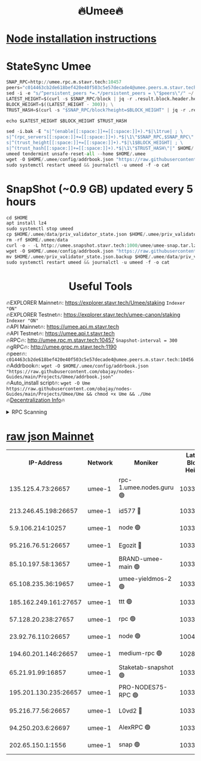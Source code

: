 <h1 align="center"> 🔥Umee🔥</h1>


[Node installation instructions](https://github.com/obajay/nodes-Guides/tree/main/Projects/Umee)
=
# StateSync Umee
```python
SNAP_RPC=http://umee.rpc.m.stavr.tech:10457
peers="c014463cb2de618bef420e40f503c5e57decade4@umee.peers.m.stavr.tech:10456"
sed -i -e "s/^persistent_peers *=.*/persistent_peers = \"$peers\"/" ~/.umee/config/config.toml
LATEST_HEIGHT=$(curl -s $SNAP_RPC/block | jq -r .result.block.header.height); \
BLOCK_HEIGHT=$((LATEST_HEIGHT - 300)); \
TRUST_HASH=$(curl -s "$SNAP_RPC/block?height=$BLOCK_HEIGHT" | jq -r .result.block_id.hash)

echo $LATEST_HEIGHT $BLOCK_HEIGHT $TRUST_HASH

sed -i.bak -E "s|^(enable[[:space:]]+=[[:space:]]+).*$|\1true| ; \
s|^(rpc_servers[[:space:]]+=[[:space:]]+).*$|\1\"$SNAP_RPC,$SNAP_RPC\"| ; \
s|^(trust_height[[:space:]]+=[[:space:]]+).*$|\1$BLOCK_HEIGHT| ; \
s|^(trust_hash[[:space:]]+=[[:space:]]+).*$|\1\"$TRUST_HASH\"|" $HOME/.umee/config/config.toml
umeed tendermint unsafe-reset-all --home $HOME/.umee
wget -O $HOME/.umee/config/addrbook.json "https://raw.githubusercontent.com/obajay/nodes-Guides/main/Projects/Umee/addrbook.json"
sudo systemctl restart umeed && journalctl -u umeed -f -o cat
```
# SnapShot (~0.9 GB) updated every 5 hours
```python
cd $HOME
apt install lz4
sudo systemctl stop umeed
cp $HOME/.umee/data/priv_validator_state.json $HOME/.umee/priv_validator_state.json.backup
rm -rf $HOME/.umee/data
curl -o - -L http://umee.snapshot.stavr.tech:1000/umee/umee-snap.tar.lz4 | lz4 -c -d - | tar -x -C $HOME/.umee --strip-components 2
wget -O $HOME/.umee/config/addrbook.json "https://raw.githubusercontent.com/obajay/nodes-Guides/main/Projects/Umee/addrbook.json"
mv $HOME/.umee/priv_validator_state.json.backup $HOME/.umee/data/priv_validator_state.json
sudo systemctl restart umeed && journalctl -u umeed -f -o cat
```
 <h1 align="center"> Useful Tools</h1>

🔥EXPLORER Mainnet🔥:      https://explorer.stavr.tech/Umee/staking             `Indexer "ON"` \
🔥EXPLORER Testnet🔥:        https://explorer.stavr.tech/umee-canon/staking      `Indexer "ON"` \
🔥API Mainnet🔥:                   https://umee.api.m.stavr.tech \
🔥API Testnet🔥:                     https://umee.api.t.stavr.tech \
🔥RPC🔥:                                   http://umee.rpc.m.stavr.tech:10457                     `Snapshot-interval = 300` \
🔥gRPC🔥:                              http://umee.grpc.m.stavr.tech:1190 \
🔥peer🔥:                     `c014463cb2de618bef420e40f503c5e57decade4@umee.peers.m.stavr.tech:10456` \
🔥Addrbook🔥:    ```wget -O $HOME/.umee/config/addrbook.json "https://raw.githubusercontent.com/obajay/nodes-Guides/main/Projects/Umee/addrbook.json"``` \
🔥Auto_install script🔥: ```wget -O Ume https://raw.githubusercontent.com/obajay/nodes-Guides/main/Projects/Umee/Ume && chmod +x Ume && ./Ume``` \
🔥[Decentralization Info](https://github.com/obajay/StateSync-snapshots/tree/main/Projects/Umee/Decentralization)🔥

<details>
<summary>RPC Scanning</summary>

<h2 align="center"> We scan nodes in real time every 4 hours. And we provide the final result of RPC endpoints.
We cannot influence the operation of these nodes in any way. </h2>


```python
If Voting Power is higher than 0 --> then the Node is a validator of the network and may be subject to attack and be a potential threat to the chain.
```
```python
We marked such validators with a red symbol
```

</details>

[raw json Mainnet](https://rpc-check.umeem.stavr.tech/umeem/rpc-umeem-result.json)
=



<table><tr><th>IP-Address</th><th>Network</th><th>Moniker</th><th>Latest Block Height</th><th>Earliest Block Height</th><th>Catching Up</th><th>Tx Index</th><th>Voting Power</th><th>Scan Time</th></tr><tr><td>135.125.4.73:26657</td><td>umee-1</td><td>rpc-1.umee.nodes.guru 🟢</td><td>10339892</td><td>5167386</td><td>False</td><td>on</td><td>0</td><td>2024-01-28T14:04:54.739217310UTC</td></tr><tr><td>213.246.45.198:26657</td><td>umee-1</td><td>id577 🔴</td><td>10339880</td><td>7100001</td><td>False</td><td>on</td><td>35104862</td><td>2024-01-28T14:03:38.531699357UTC</td></tr><tr><td>5.9.106.214:10257</td><td>umee-1</td><td>node 🟢</td><td>10339888</td><td>7942001</td><td>False</td><td>on</td><td>0</td><td>2024-01-28T14:04:31.270896565UTC</td></tr><tr><td>95.216.76.51:26657</td><td>umee-1</td><td>Egozit 🔴</td><td>10339892</td><td>8262001</td><td>False</td><td>off</td><td>38386193</td><td>2024-01-28T14:04:54.381941244UTC</td></tr><tr><td>85.10.197.58:13657</td><td>umee-1</td><td>BRAND-umee-main 🟢</td><td>10339882</td><td>8427832</td><td>False</td><td>on</td><td>0</td><td>2024-01-28T14:03:54.250014008UTC</td></tr><tr><td>65.108.235.36:19657</td><td>umee-1</td><td>umee-yieldmos-2 🟢</td><td>10339873</td><td>9575548</td><td>False</td><td>on</td><td>0</td><td>2024-01-28T14:03:01.183108096UTC</td></tr><tr><td>185.162.249.161:27657</td><td>umee-1</td><td>ttt 🟢</td><td>10339886</td><td>9733423</td><td>False</td><td>on</td><td>0</td><td>2024-01-28T14:04:19.642629251UTC</td></tr><tr><td>57.128.20.238:27657</td><td>umee-1</td><td>rpc 🟢</td><td>10339890</td><td>9880933</td><td>False</td><td>on</td><td>0</td><td>2024-01-28T14:04:39.710280534UTC</td></tr><tr><td>23.92.76.110:26657</td><td>umee-1</td><td>node 🟢</td><td>10046600</td><td>9953901</td><td>False</td><td>on</td><td>0</td><td>2024-01-28T14:05:31.601098735UTC</td></tr><tr><td>194.60.201.146:26657</td><td>umee-1</td><td>medium-rpc 🟢</td><td>10288153</td><td>9984137</td><td>False</td><td>on</td><td>0</td><td>2024-01-28T14:03:47.357601954UTC</td></tr><tr><td>65.21.91.99:16857</td><td>umee-1</td><td>Staketab-snapshot 🟢</td><td>10339884</td><td>9992001</td><td>False</td><td>off</td><td>0</td><td>2024-01-28T14:04:07.007500729UTC</td></tr><tr><td>195.201.130.235:26657</td><td>umee-1</td><td>PRO-NODES75-RPC 🟢</td><td>10339888</td><td>10239888</td><td>False</td><td>on</td><td>0</td><td>2024-01-28T14:04:28.049690060UTC</td></tr><tr><td>95.216.77.56:26657</td><td>umee-1</td><td>L0vd2 🔴</td><td>10339895</td><td>10239895</td><td>False</td><td>off</td><td>37501060</td><td>2024-01-28T14:05:12.057901592UTC</td></tr><tr><td>94.250.203.6:26697</td><td>umee-1</td><td>AlexRPC 🟢</td><td>10339882</td><td>10260001</td><td>False</td><td>on</td><td>0</td><td>2024-01-28T14:03:51.857353814UTC</td></tr><tr><td>202.65.150.1:1556</td><td>umee-1</td><td>snap 🟢</td><td>10339888</td><td>10338607</td><td>False</td><td>on</td><td>0</td><td>2024-01-28T14:04:28.976945297UTC</td></tr></table>
